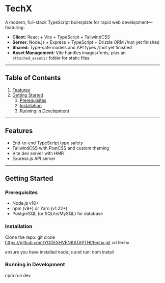 # TechX

A modern, full-stack TypeScript boilerplate for rapid web development—featuring:

- **Client:** React + Vite + TypeScript + TailwindCSS  
- **Server:** Node.js + Express + TypeScript + Drizzle ORM  //not yet finished
- **Shared:** Type-safe models and API types  //not yet finished
- **Asset Management:** Vite handles images/fonts, plus an `attached_assets/` folder for static files  

---

## Table of Contents

1. [Features](#features)  
2. [Getting Started](#getting-started)  
   1. [Prerequisites](#prerequisites)  
   2. [Installation](#installation)  
   3. [Running in Development](#running-in-development)  

---

## Features

- End-to-end TypeScript type safety  
- TailwindCSS with PostCSS and custom theming  
- Vite dev server with HMR  
- Express.js API server 

---

## Getting Started

### Prerequisites

- Node.js v18+  
- npm (v9+) or Yarn (v1.22+)  
- PostgreSQL (or SQLite/MySQL) for database  

### Installation

Clone the repo:
git clone https://github.com/YOGESHVENKATAPTHI/techx.git
cd techx

ensure you have installed node.js and run:
npm install

### Running in Development
npm run dev
